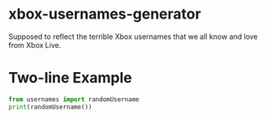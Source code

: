 # xbox-usernames-generator
Supposed to reflect the terrible Xbox usernames that we all know and love from Xbox Live.

# Two-line Example
```python
from usernames import randomUsername
print(randomUsername())
```
